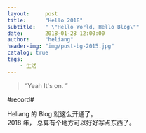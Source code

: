 ```yaml
---
layout:     post
title:      "Hello 2018"
subtitle:   " \"Hello World, Hello Blog\""
date:       2018-01-28 12:00:00
author:     "heliang"
header-img: "img/post-bg-2015.jpg"
catalog: true
tags:
    - 生活
---
```


> “Yeah It's on. ”


\#record\#

Heliang 的 Blog 就这么开通了。  
2018 年， 总算有个地方可以好好写点东西了。





